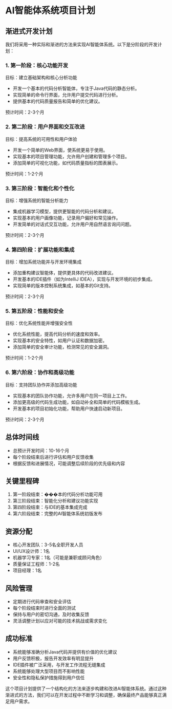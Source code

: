 # AI智能体系统项目计划

## 渐进式开发计划

我们将采用一种实际和渐进的方法来实现AI智能体系统。以下是分阶段的开发计划：

### 1. 第一阶段：核心功能开发

目标：建立基础架构和核心分析功能

- 开发一个基本的代码分析智能体，专注于Java代码的静态分析。
- 实现简单的命令行界面，允许用户提交代码进行分析。
- 提供基本的代码质量报告和简单的优化建议。

预计时间：2-3个月

### 2. 第二阶段：用户界面和交互改进

目标：提高系统的可用性和用户体验

- 开发一个简单的Web界面，使系统更易于使用。
- 实现基本的项目管理功能，允许用户创建和管理多个项目。
- 添加简单的可视化功能，如代码质量指标的图表展示。

预计时间：1-2个月

### 3. 第三阶段：智能化和个性化

目标：增强系统的智能分析能力

- 集成机器学习模型，提供更智能的代码分析和建议。
- 实现基本的用户画像功能，记录用户偏好和常见操作。
- 开发简单的对话式交互功能，允许用户用自然语言询问问题。

预计时间：2-3个月

### 4. 第四阶段：扩展功能和集成

目标：增加系统功能并与开发环境集成

- 添加重构建议智能体，提供更具体的代码改进建议。
- 开发基本的IDE插件（如为IntelliJ IDEA），实现与开发环境的初步集成。
- 实现简单的版本控制系统集成，如基本的Git支持。

预计时间：2-3个月

### 5. 第五阶段：性能和安全

目标：优化系统性能并增强安全性

- 优化系统性能，提高代码分析的速度和效率。
- 实现基本的安全特性，如用户认证和数据加密。
- 添加简单的安全审计功能，检测常见的安全漏洞。

预计时间：1-2个月

### 6. 第六阶段：协作和高级功能

目标：支持团队协作并添加高级功能

- 实现基本的团队协作功能，允许多用户在同一项目上工作。
- 添加更高级的代码生成功能，如自动补全和简单的代码模板生成。
- 开发基本的项目初始化功能，帮助用户快速启动新项目。

预计时间：2-3个月

## 总体时间线

- 总预计开发时间：10-16个月
- 每个阶段结束后进行评估和用户反馈收集
- 根据反馈和进展情况，可能调整后续阶段的优先级和内容

## 关键里程碑

1. 第一阶段结束：���本的代码分析功能可用
2. 第三阶段结束：智能化分析和建议功能实现
3. 第四阶段结束：与IDE的基本集成完成
4. 第六阶段结束：完整的AI智能体系统初版发布

## 资源分配

- 核心开发团队：3-5名全职开发人员
- UI/UX设计师：1名
- 机器学习专家：1名（可能是兼职或顾问角色）
- 质量保证工程师：1-2名
- 项目经理：1名

## 风险管理

- 定期进行代码审查和安全评估
- 每个阶段结束时进行全面的测试
- 保持与用户的密切沟通，及时收集反馈
- 灵活调整计划以应对可能的技术挑战或需求变化

## 成功标准

- 系统能够准确分析Java代码并提供有价值的优化建议
- 用户反馈积极，报告开发效率有明显提升
- IDE插件被广泛采用，与开发工作流程无缝集成
- 系统能够处理大型项目而不影响性能
- 安全性和隐私保护措施得到用户信任

这个项目计划提供了一个结构化的方法来逐步构建和改进AI智能体系统。通过这种渐进式的方法，我们可以在开发过程中不断学习和调整，确保最终产品能够真正满足用户需求。
